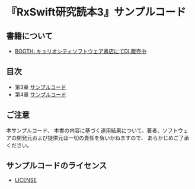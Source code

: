 # 『RxSwift研究読本3』サンプルコード

## 書籍について

- [BOOTH: キュリオシティソフトウェア書店にてDL販売中](https://swift.booth.pm/items/1223536)

## 目次

- 第3章 [サンプルコード](Contents/SergdortStyle/)
- 第4章 [サンプルコード](Contents/KickstarterStyle/)

## ご注意

本サンプルコード、
本書の内容に基づく運用結果について、著者、ソフトウェアの開発元および提供元は一切の責任を負いかねますので、
あらかじめご了承ください。

## サンプルコードのライセンス

- [LICENSE](/LICENSE)
